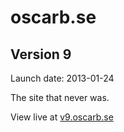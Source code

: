 # oscarb.se

## Version 9

Launch date: 2013-01-24

The site that never was.

View live at [v9.oscarb.se](http://v9.oscarb.se/)
